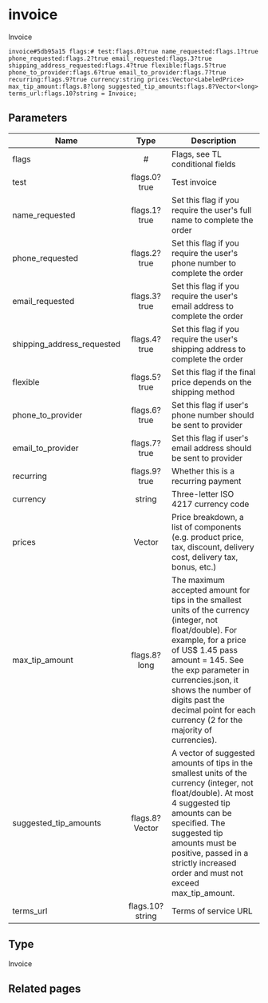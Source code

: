 # invoice
Invoice

```
invoice#5db95a15 flags:# test:flags.0?true name_requested:flags.1?true phone_requested:flags.2?true email_requested:flags.3?true shipping_address_requested:flags.4?true flexible:flags.5?true phone_to_provider:flags.6?true email_to_provider:flags.7?true recurring:flags.9?true currency:string prices:Vector<LabeledPrice> max_tip_amount:flags.8?long suggested_tip_amounts:flags.8?Vector<long> terms_url:flags.10?string = Invoice;
```

## Parameters
| Name | Type | Description |
| ---- | :----: | ----------- |
| flags | # | Flags, see TL conditional fields |
| test | flags.0?true | Test invoice |
| name_requested | flags.1?true | Set this flag if you require the user's full name to complete the order |
| phone_requested | flags.2?true | Set this flag if you require the user's phone number to complete the order |
| email_requested | flags.3?true | Set this flag if you require the user's email address to complete the order |
| shipping_address_requested | flags.4?true | Set this flag if you require the user's shipping address to complete the order |
| flexible | flags.5?true | Set this flag if the final price depends on the shipping method |
| phone_to_provider | flags.6?true | Set this flag if user's phone number should be sent to provider |
| email_to_provider | flags.7?true | Set this flag if user's email address should be sent to provider |
| recurring | flags.9?true | Whether this is a recurring payment |
| currency | string | Three-letter ISO 4217 currency code |
| prices | Vector<LabeledPrice> | Price breakdown, a list of components (e.g. product price, tax, discount, delivery cost, delivery tax, bonus, etc.) |
| max_tip_amount | flags.8?long | The maximum accepted amount for tips in the smallest units of the currency (integer, not float/double). For example, for a price of US$ 1.45 pass amount = 145. See the exp parameter in currencies.json, it shows the number of digits past the decimal point for each currency (2 for the majority of currencies). |
| suggested_tip_amounts | flags.8?Vector<long> | A vector of suggested amounts of tips in the smallest units of the currency (integer, not float/double). At most 4 suggested tip amounts can be specified. The suggested tip amounts must be positive, passed in a strictly increased order and must not exceed max_tip_amount. |
| terms_url | flags.10?string | Terms of service URL |


## Type
Invoice

## Related pages
